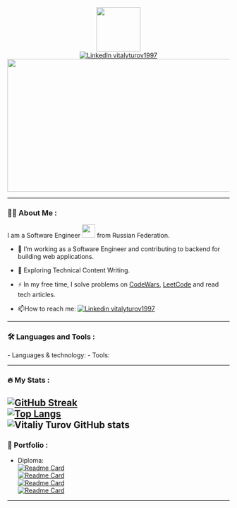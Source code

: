 <div id="header" align="center">
  <img src="https://media.giphy.com/media/M9gbBd9nbDrOTu1Mqx/giphy.gif" width="100"/>
  <div id="badges">
    <a href="https://www.linkedin.com/in/vitalyturov1997/">
      <img src="https://img.shields.io/badge/LinkedIn-blue?style=for-the-badge&logo=linkedin&logoColor=white" alt="LinkedIn vitalyturov1997"/>
    </a>
  </div>
  <img src="https://komarev.com/ghpvc/?username=walleri1&style=flat-square&color=blue" alt=""/>
</div>
<div align="center">
  <img src="https://media.giphy.com/media/dWesBcTLavkZuG35MI/giphy.gif" width="600" height="300"/>
</div>

---

### :woman_technologist: About Me :
I am a Software Engineer <img src="https://media.giphy.com/media/WUlplcMpOCEmTGBtBW/giphy.gif" width="30"> from Russian Federation.
- :telescope: I’m working as a Software Engineer and contributing to backend for building web applications.

- :seedling: Exploring Technical Content Writing.

- :zap: In my free time, I solve problems on [CodeWars](https://www.codewars.com/users/walleri1), [LeetCode](https://leetcode.com/walleri1/) and read tech articles.

- :mailbox:How to reach me: [![Linkedin vitalyturov1997](https://img.shields.io/badge/-vitaliy_turov-blue?style=flat&logo=Linkedin&logoColor=white)](https://www.linkedin.com/in/vitalyturov1997/)

---

### :hammer_and_wrench: Languages and Tools :
  <div>
    <!--   Languages   -->
  - Languages & technology: 
<!--     <img src="https://github.com/devicons/devicon/blob/master/icons/c/c-original.svg" title="C" alt="C" width="40" height="40"/>&nbsp; -->
<!--     <img src="https://github.com/devicons/devicon/blob/master/icons/cplusplus/cplusplus-original.svg" title="C++" alt="C++" width="40" height="40"/>&nbsp; -->
<!--     <img src="https://github.com/devicons/devicon/blob/master/icons/qt/qt-original.svg" title="Qt" alt="Qt" width="40" height="40"/>&nbsp; -->
<!--     <img src="https://github.com/devicons/devicon/blob/master/icons/objectivec/objectivec-plain.svg" title="Objective-C" alt="Objective-C" width="40" height="40"/>&nbsp; -->
<!--     <img src="https://github.com/devicons/devicon/blob/master/icons/swift/swift-original-wordmark.svg" title="Swift" alt="Swift" width="40" height="40"/>&nbsp; -->
<!--     <img src="https://github.com/devicons/devicon/blob/master/icons/python/python-original-wordmark.svg" title="Python" alt="Python" width="40" height="40"/>&nbsp; -->
<!--     <img src="https://github.com/devicons/devicon/blob/master/icons/java/java-original-wordmark.svg" title="Java" alt="Java" width="40" height="40"/>&nbsp; -->
<!--   <img src="https://github.com/devicons/devicon/blob/master/icons/kotlin/kotlin-original.svg" title="Kotlin" alt="Kotlin" width="40" height="40"/>&nbsp; -->
<!--     <img src="https://github.com/devicons/devicon/blob/master/icons/react/react-original-wordmark.svg" title="React" alt="React" width="40" height="40"/>&nbsp; -->
<!--     <img src="https://github.com/devicons/devicon/blob/master/icons/mysql/mysql-original-wordmark.svg" title="MySQL"  alt="MySQL" width="40" height="40"/>&nbsp; -->
<!--     <img src="https://github.com/devicons/devicon/blob/master/icons/nodejs/nodejs-original-wordmark.svg" title="NodeJS" alt="NodeJS" width="40" height="40"/>&nbsp; -->
<!--     <img src="https://github.com/devicons/devicon/blob/master/icons/redux/redux-original.svg" title="Redux" alt="Redux " width="40" height="40"/>&nbsp; -->
<!--     <img src="https://github.com/devicons/devicon/blob/master/icons/css3/css3-plain-wordmark.svg"  title="CSS3" alt="CSS" width="40" height="40"/>&nbsp; -->
<!--     <img src="https://github.com/devicons/devicon/blob/master/icons/html5/html5-original.svg" title="HTML5" alt="HTML" width="40" height="40"/>&nbsp; -->
<!--     <img src="https://github.com/devicons/devicon/blob/master/icons/javascript/javascript-original.svg" title="JavaScript" alt="JavaScript" width="40" height="40"/>&nbsp; -->
<!--     <img src="https://github.com/devicons/devicon/blob/master/icons/nextjs/nextjs-original-wordmark.svg" title="NextJS" alt="NextJS" width="40" height="40"/>&nbsp; -->
<!--     <img src="https://github.com/devicons/devicon/blob/master/icons/express/express-original-wordmark.svg" title="Express" alt="Express" width="40" height="40"/>&nbsp; -->
<!--     <img src="https://github.com/devicons/devicon/blob/master/icons/numpy/numpy-original-wordmark.svg" title="Numpy" alt="Numpy" width="40" height="40"/>&nbsp; -->
<!--     <img src="https://github.com/devicons/devicon/blob/master/icons/graphql/graphql-plain-wordmark.svg" title="Graphql" alt="Graphql" width="40" height="40"/>&nbsp;</br></br> -->
  <!--  Tools  -->
  - Tools: 
<!--     <img src="https://github.com/devicons/devicon/blob/master/icons/git/git-original-wordmark.svg" title="Git" **alt="Git" width="40" height="40"/>&nbsp; -->
<!--     <img src="https://github.com/devicons/devicon/blob/master/icons/sourcetree/sourcetree-original-wordmark.svg" title="Sourcetree" alt="Sourcetree" width="40" height="40"/>&nbsp; -->
<!--     <img src="https://github.com/devicons/devicon/blob/master/icons/linux/linux-original.svg" title="Linux" alt="Linux" width="40" height="40"/>&nbsp; -->
<!--     <img src="https://github.com/devicons/devicon/blob/master/icons/apple/apple-original.svg" title="Apple" alt="Apple" width="40" height="40"/>&nbsp; -->
<!--     <img src="https://github.com/devicons/devicon/blob/master/icons/android/android-original-wordmark.svg" title="Android" alt="Android" width="40" height="40"/>&nbsp; -->
<!--     <img src="https://github.com/devicons/devicon/blob/master/icons/ubuntu/ubuntu-plain-wordmark.svg" title="Ubuntu" alt="Ubuntu" width="40" height="40"/>&nbsp; -->
<!--     <img src="https://github.com/devicons/devicon/blob/master/icons/vim/vim-original.svg" title="Vim" alt="Vim" width="40" height="40"/>&nbsp; -->
<!--     <img src="https://github.com/devicons/devicon/blob/master/icons/visualstudio/visualstudio-plain-wordmark.svg" title="Visual Studio" alt="Visual Studio" width="40" height="40"/>&nbsp; -->
<!--     <img src="https://github.com/devicons/devicon/blob/master/icons/vscode/vscode-original-wordmark.svg" title="VS Code" alt="VS Code" width="40" height="40"/>&nbsp; -->
<!--     <img src="https://github.com/devicons/devicon/blob/master/icons/postgresql/postgresql-original-wordmark.svg" title="Postgresql" alt="Postgresql" width="40" height="40"/>&nbsp; -->
<!--     <img src="https://github.com/devicons/devicon/blob/master/icons/webpack/webpack-original-wordmark.svg" title="Webpack" alt="Webpack" width="40" height="40"/>&nbsp; -->
<!--     <img src="https://github.com/devicons/devicon/blob/master/icons/nginx/nginx-original.svg" title="Nginx" alt="Nginx" width="40" height="40"/>&nbsp; -->
<!--     <img src="https://github.com/devicons/devicon/blob/master/icons/dot-net/dot-net-original.svg" title=".Net" alt=".Net" width="40" height="40"/>&nbsp; -->
<!--     <img src="https://github.com/devicons/devicon/blob/master/icons/jetbrains/jetbrains-original.svg" title="Jetbrains" alt="Jetbrains" width="40" height="40"/>&nbsp; -->
<!--     <img src="https://github.com/devicons/devicon/blob/master/icons/webstorm/webstorm-original.svg" title="Webstorm" alt="Webstorm" width="40" height="40"/>&nbsp; -->
<!--     <img src="https://github.com/devicons/devicon/blob/master/icons/pycharm/pycharm-original-wordmark.svg" title="Pycharm" alt="Pycharm" width="40" height="40"/>&nbsp; -->
<!--     <img src="https://github.com/devicons/devicon/blob/master/icons/intellij/intellij-original-wordmark.svg" title="Intellij" alt="Intellij" width="40" height="40"/>&nbsp; -->
<!--     <img src="https://github.com/devicons/devicon/blob/master/icons/heroku/heroku-original-wordmark.svg" title="Heroku" alt="Heroku" width="40" height="40"/>&nbsp; -->
  </div>

---

### :fire: My Stats :
[![GitHub Streak](http://github-readme-streak-stats.herokuapp.com?user=walleri1&theme=dark&background=000000&count_private=true)](https://git.io/streak-stats)</br>
[![Top Langs](https://github-readme-stats.vercel.app/api/top-langs/?username=walleri1&langs_count=100&theme=dark&background=000000&count_private=true)](https://github.com/anuraghazra/github-readme-stats)</br>
![Vitaliy Turov GitHub stats](https://github-readme-stats.vercel.app/api?username=walleri1&show_icons=true&theme=radical&count_private=true)</br>
---

### :bug: Portfolio :
- Diploma:</br>
[![Readme Card](https://github-readme-stats.vercel.app/api/pin/?username=walleri1&repo=telady_system)](https://github.com/walleri1/telady_system)</br>
[![Readme Card](https://github-readme-stats.vercel.app/api/pin/?username=walleri1&repo=telady_client)](https://github.com/walleri1/telady_client)</br>
[![Readme Card](https://github-readme-stats.vercel.app/api/pin/?username=walleri1&repo=TeladyMobileApple)](https://github.com/walleri1/TeladyMobileApple)</br>
[![Readme Card](https://github-readme-stats.vercel.app/api/pin/?username=walleri1&repo=TeladyMobileAndroid)](https://github.com/walleri1/TeladyMobileAndroid)</br>
---
